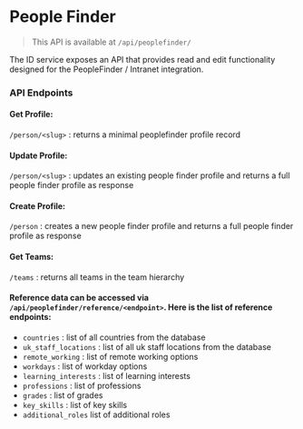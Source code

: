 # People Finder

> This API is available at `/api/peoplefinder/`

The ID service exposes an API that provides read and edit functionality designed for the PeopleFinder / Intranet integration.

### API Endpoints

#### Get Profile:
`/person/<slug>` : returns a minimal peoplefinder profile record
#### Update Profile:
`/person/<slug>` : updates an existing people finder profile and returns a full people finder profile as response
#### Create Profile:
`/person` : creates a new people finder profile and returns a full people finder profile as response
#### Get Teams:
`/teams` : returns all teams in the team hierarchy


#### Reference data can be accessed via `/api/peoplefinder/reference/<endpoint>`. Here is the list of reference endpoints:

- `countries` : list of all countries from the database
- `uk_staff_locations` : list of all uk staff locations from the database
- `remote_working` : list of remote working options
- `workdays` : list of workday options
- `learning_interests` : list of learning interests
- `professions` : list of professions
- `grades` : list of grades
- `key_skills` : list of key skills
- `additional_roles` list of additional roles

